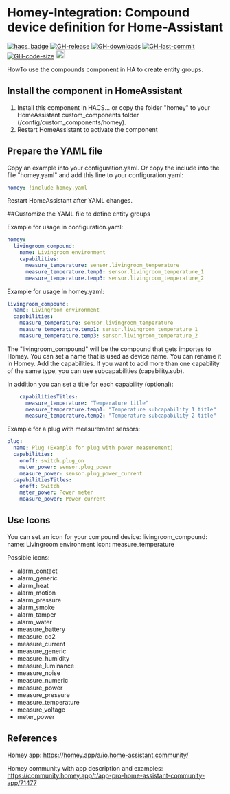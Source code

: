 # Homey-Integration: Compound device definition for Home-Assistant

[![hacs_badge](https://img.shields.io/badge/HACS-Default-orange.svg?style=flat-square)](https://github.com/hacs)
[![GH-release](https://img.shields.io/github/v/release/benct/lovelace-multiple-entity-row.svg?style=flat-square)](https://github.com/RonnyWinkler/homeassistant.homey/releases)
[![GH-downloads](https://img.shields.io/github/downloads/benct/lovelace-multiple-entity-row/total?style=flat-square)](https://github.com/RonnyWinkler/homeassistant.homey/releases)
[![GH-last-commit](https://img.shields.io/github/last-commit/benct/lovelace-multiple-entity-row.svg?style=flat-square)](https://github.com/RonnyWinkler/homeassistant.homey/commits/master)
[![GH-code-size](https://img.shields.io/github/languages/code-size/benct/lovelace-multiple-entity-row.svg?color=red&style=flat-square)](https://github.com/RonnyWinkler/homeassistant.homey)
<a href="https://paypal.me/winklerronny"><img src="https://www.paypalobjects.com/en_US/i/btn/btn_donate_SM.gif" height="20"></a>



HowTo use the compounds component in HA to create entity groups.

## Install the component in HomeAssistant
1) Install this component in HACS... or copy the folder "homey" to your HomeAssistant custom_components folder (/config/custom_components/homey).
2) Restart HomeAssistant to activate the component


## Prepare the YAML file
Copy an example into your configuration.yaml. Or copy the include into the file "homey.yaml" and add this line to your configuration.yaml:
```yaml
homey: !include homey.yaml
```
Restart HomeAssistant after YAML changes.

##Customize the YAML file to define entity groups

Example for usage in configuration.yaml:
```yaml
homey:
  livingroom_compound:
    name: Livingroom environment
    capabilities:
      measure_temperature: sensor.livingroom_temperature
      measure_temperature.temp1: sensor.livingroom_temperature_1
      measure_temperature.temp3: sensor.livingroom_temperature_2
```

Example for usage in homey.yaml:
```yaml
livingroom_compound:
  name: Livingroom environment
  capabilities:
    measure_temperature: sensor.livingroom_temperature
    measure_temperature.temp1: sensor.livingroom_temperature_1
    measure_temperature.temp3: sensor.livingroom_temperature_2
```

The "livingroom_compound" will be the compound that gets importes to Homey.
You can set a name that is used as device name. You can rename it in Homey.
Add the capabilities. If you want to add more than one capability of the same type, you can use subcapabilities (capability.sub).

In addition you can set a title for each capability (optional):
```yaml
    capabilitiesTitles:
      measure_temperature: "Temperature title"
      measure_temperature.temp1: "Temperature subcapability 1 title"
      measure_temperature.temp2: "Temperature subcapability 2 title"
```

Example for a plug with measurement sensors:
```yaml
plug:
  name: Plug (Example for plug with power measurement)
  capabilities:
    onoff: switch.plug_on
    meter_power: sensor.plug_power
    measure_power: sensor.plug_power_current
  capabilitiesTitles:
    onoff: Switch
    meter_power: Power meter
    measure_power: Power current
```

## Use Icons
You can set an icon for your compound device:
livingroom_compound:
  name: Livingroom environment
  icon: measure_temperature

Possible icons:
- alarm_contact
- alarm_generic
- alarm_heat
- alarm_motion
- alarm_pressure
- alarm_smoke
- alarm_tamper
- alarm_water
- measure_battery
- measure_co2
- measure_current
- measure_generic
- measure_humidity
- measure_luminance
- measure_noise
- measure_numeric
- measure_power
- measure_pressure
- measure_temperature
- measure_voltage
- meter_power


## References

Homey app:
https://homey.app/a/io.home-assistant.community/

Homey community with app description and examples:
https://community.homey.app/t/app-pro-home-assistant-community-app/71477